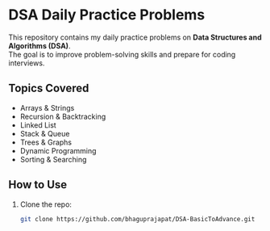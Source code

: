 # DSA Daily Practice Problems

This repository contains my daily practice problems on **Data Structures and Algorithms (DSA)**.  
The goal is to improve problem-solving skills and prepare for coding interviews.  

## Topics Covered
- Arrays & Strings
- Recursion & Backtracking
- Linked List
- Stack & Queue
- Trees & Graphs
- Dynamic Programming
- Sorting & Searching

## How to Use
1. Clone the repo:
   ```bash
   git clone https://github.com/bhaguprajapat/DSA-BasicToAdvance.git

